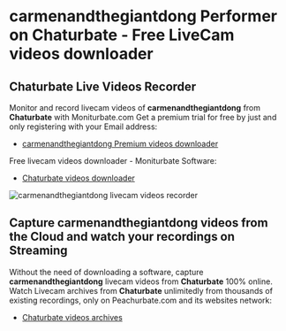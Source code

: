 # carmenandthegiantdong Performer on Chaturbate - Free LiveCam videos downloader

## Chaturbate Live Videos Recorder

Monitor and record livecam videos of **carmenandthegiantdong** from **Chaturbate** with Moniturbate.com
Get a premium trial for free by just and only registering with your Email address:
* [carmenandthegiantdong Premium videos downloader](https://moniturbate.com/request-demo-licence-key.html)

Free livecam videos downloader - Moniturbate Software:
* [Chaturbate videos downloader](https://moniturbate.com/moniturbate-download-software.html)

![carmenandthegiantdong livecam videos recorder](https://peachurnet.com/templates/moniturbate-software.png)


## Capture carmenandthegiantdong videos from the Cloud and watch your recordings on Streaming

Without the need of downloading a software, capture **carmenandthegiantdong** livecam videos from **Chaturbate** 100% online.
Watch Livecam archives from **Chaturbate** unlimitedly from thousands of existing recordings, only on Peachurbate.com and its websites network:
* [Chaturbate videos archives](https://peachurnet.com/)